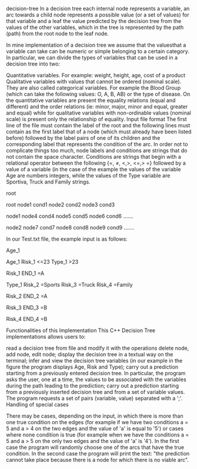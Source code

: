 decision-tree
In a decision tree each internal node represents a variable, an arc towards a child node represents a possible value (or a set of values) for that variable and a leaf the value predicted by the decision tree from the values ​​of the other variables, which in the tree is represented by the path (path) from the root node to the leaf node.

In mine implementation of a decision tree we assume that the values ​​that a variable can take can be numeric or simple belonging to a certain category. In particular, we can divide the types of variables that can be used in a decision tree into two:

Quantitative variables. For example: weight, height, age, cost of a product
Qualitative variables with values ​​that cannot be ordered (nominal scale). They are also called categorical variables. For example the Blood Group (which can take the following values: O, A, B, AB) or the type of disease. On the quantitative variables are present the equality relations (equal and different) and the order relations (ie: minor, major, minor and equal, greater and equal) while for qualitative variables with non-ordinable values ​​(nominal scale) is present only the relationship of equality.
Input file format The first line of the file must contain the label of the root and the following lines must contain as the first label that of a node (which must already have been listed before) followed by the label pairs of one of its children and the corresponding label that represents the condition of the arc. In order not to complicate things too much, node labels and conditions are strings that do not contain the space character. Conditions are strings that begin with a relational operator between the following {=, ≠, <,>, <=,> =} followed by a value of a variable (in the case of the example the values of the variable Age are numbers integers, while the values of the Type variable are Sportiva, Truck and Family strings.

root

root node1 cond1 node2 cond2 node3 cond3

node1 node4 cond4 node5 cond5 node6 cond6 .......

node2 node7 cond7 node8 cond8 node9 cond9 .......

In our Test.txt file, the example input is as follows:

Age_1

Age_1 Risk_1 <=23 Type_1 >23

Risk_1 END_1 =A

Type_1 Risk_2 =Sports Risk_3 =Truck Risk_4 =Family

Risk_2 END_2 =A

Risk_3 END_3 =B

Risk_4 END_4 =B

Functionalities of this Implementation This C++ Decision Tree implementations allows users to:

read a decision tree from file and modify it with the operations delete node, add node, edit node;
display the decision tree in a textual way on the terminal;
infer and view the decision tree variables (in our example in the figure the program displays Age, Risk and Type);
carry out a prediction starting from a previously entered decision tree. In particular, the program asks the user, one at a time, the values to be associated with the variables during the path leading to the prediction;
carry out a prediction starting from a previously inserted decision tree and from a set of variable values. The program requests a set of pairs (variable, value) separated with a ';'.
Handling of special cases

There may be cases, depending on the input, in which there is more than one true condition on the edges (for example if we have two conditions a = 5 and a > 4 on the two edges and the value of 'a' is equal to '5') or cases where none condition is true (for example when we have the conditions a = 5 and a > 5 on the only two edges and the value of 'a' is '4'). In the first case the program will randomly choose one of the arcs that have the true condition. In the second case the program will print the text: "the prediction cannot take place because there is a node for which there is no viable arc".
